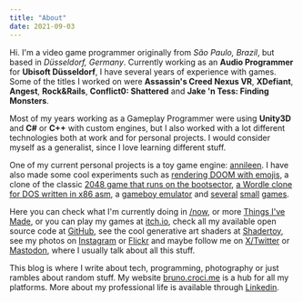 ```yaml
---
title: "About"
date: 2021-09-03
---
```


Hi. I'm a video game programmer originally from _São Paulo, Brazil_, but based in _Düsseldorf, Germany_. Currently working as an **Audio Programmer** for **Ubisoft Düsseldorf**, I have several years of experience with games. Some of the titles I worked on were **Assassin's Creed Nexus VR**, **XDefiant**, **Angest**, **Rock&Rails**, **Conflict0: Shattered** and **Jake 'n Tess: Finding Monsters**.

Most of my years working as a Gameplay Programmer were using **Unity3D** and **C#** or **C++** with custom engines, but I also worked with a lot different technologies both at work and for personal projects. I would consider myself as a generalist, since I love learning different stuff.

One of my current personal projects is a toy game engine: [annileen](https://github.com/CrociDB/annileen). I have also made some cool experiments such as [rendering DOOM with emojis](https://github.com/CrociDB/doomoji), a clone of the classic [2048 game that runs on the bootsector](https://crocidb.github.io/retro2048/), [a Wordle clone for DOS written in x86 asm](https://github.com/CrociDB/wordlos), a [gameboy emulator](https://github.com/CrociDB/mygbemu) and [several](https://crocidb.itch.io/phosphorus-dating) [small](https://crocidb.itch.io/mitosis-project) [games](https://crocidb.itch.io/spacelord-x).

Here you can check what I'm currently doing in [/now](/now), or more [Things I've Made](/things-ive-made), or you can play my games at [itch.io](https://crocidb.itch.io/), check all my available open source code at [GitHub](https://github.com/CrociDB), see the cool generative art shaders at [Shadertoy](https://www.shadertoy.com/user/crocidb), see my photos on [Instagram](https://www.instagram.com/crocidb/) or [Flickr](https://www.flickr.com/photos/crocidb/) and maybe follow me on [X/Twitter](http://twitter.com/CrociDB) or [Mastodon](https://mastodon.gamedev.place/@crocidb), where I usually talk about all this stuff.

This blog is where I write about tech, programming, photography or just rambles about random stuff. My website [bruno.croci.me](https://bruno.croci.me/) is a hub for all my platforms. More about my professional life is available through [Linkedin](http://linkedin.com/in/crocidb).
